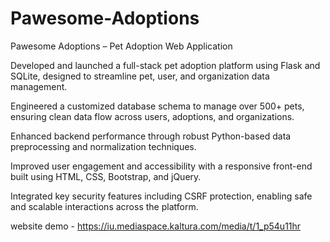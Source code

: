# Pawesome-Adoptions

Pawesome Adoptions – Pet Adoption Web Application

Developed and launched a full-stack pet adoption platform using Flask and SQLite, designed to streamline pet, user, and organization data management.

Engineered a customized database schema to manage over 500+ pets, ensuring clean data flow across users, adoptions, and organizations.

Enhanced backend performance through robust Python-based data preprocessing and normalization techniques.

Improved user engagement and accessibility with a responsive front-end built using HTML, CSS, Bootstrap, and jQuery.

Integrated key security features including CSRF protection, enabling safe and scalable interactions across the platform.

website demo - https://iu.mediaspace.kaltura.com/media/t/1_p54u11hr 
